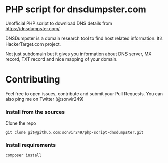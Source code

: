 # PHP script for dnsdumpster.com

Unofficial PHP script to download DNS details from https://dnsdumpster.com/

DNSDumpster is a domain research tool to find host related information. It’s HackerTarget.com project.

Not just subdomain but it gives you information about DNS server, MX record, TXT record and nice mapping of your domain.


# Contributing
Feel free to open issues, contribute and submit your Pull Requests. You can also ping me on Twitter (@sonvir249)

### Install from the sources
Clone the repo
```
git clone git@github.com:sonvir249/php-script-dnsdumpster.git
```

### Install requirements
```
composer install
```
